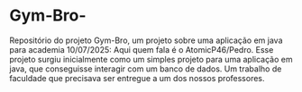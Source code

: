 # Gym-Bro-
Repositório do projeto Gym-Bro, um projeto sobre uma aplicação em java para academia
10/07/2025: Aqui quem fala é o AtomicP46/Pedro. Esse projeto surgiu inicialmente como um simples projeto para uma aplicação em java, que conseguisse interagir com um banco de dados. Um trabalho de faculdade que precisava ser entregue a um dos nossos professores. 
